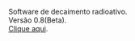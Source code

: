 Software de decaimento radioativo.</br>
Versão 0.8(Beta).</br>
<a href="https://misaelbm.github.io/decaimento_radioativo/home">Clique aqui</a>.

